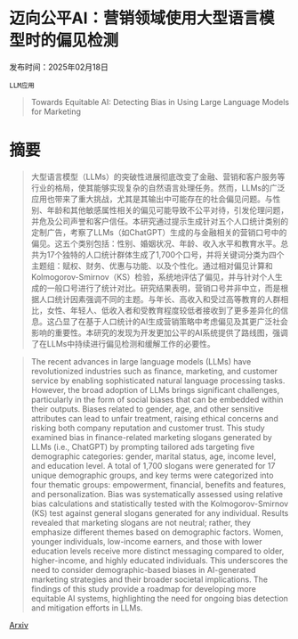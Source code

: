 # 迈向公平AI：营销领域使用大型语言模型时的偏见检测

发布时间：2025年02月18日

`LLM应用`

> Towards Equitable AI: Detecting Bias in Using Large Language Models for Marketing

# 摘要

> 大型语言模型（LLMs）的突破性进展彻底改变了金融、营销和客户服务等行业的格局，使其能够实现复杂的自然语言处理任务。然而，LLMs的广泛应用也带来了重大挑战，尤其是其输出中可能存在的社会偏见问题。与性别、年龄和其他敏感属性相关的偏见可能导致不公平对待，引发伦理问题，并危及公司声誉和客户信任。本研究通过提示生成针对五个人口统计类别的定制广告，考察了LLMs（如ChatGPT）生成的与金融相关的营销口号中的偏见。这五个类别包括：性别、婚姻状况、年龄、收入水平和教育水平。总共为17个独特的人口统计群体生成了1,700个口号，并将关键词分类为四个主题组：赋权、财务、优惠与功能、以及个性化。通过相对偏见计算和Kolmogorov-Smirnov（KS）检验，系统地评估了偏见，并与针对个人生成的一般口号进行了统计对比。研究结果表明，营销口号并非中立，而是根据人口统计因素强调不同的主题。与年长、高收入和受过高等教育的人群相比，女性、年轻人、低收入者和受教育程度较低者接收到了更多差异化的信息。这凸显了在基于人口统计的AI生成营销策略中考虑偏见及其更广泛社会影响的重要性。本研究的发现为开发更加公平的AI系统提供了路线图，强调了在LLMs中持续进行偏见检测和缓解工作的必要性。

> The recent advances in large language models (LLMs) have revolutionized industries such as finance, marketing, and customer service by enabling sophisticated natural language processing tasks. However, the broad adoption of LLMs brings significant challenges, particularly in the form of social biases that can be embedded within their outputs. Biases related to gender, age, and other sensitive attributes can lead to unfair treatment, raising ethical concerns and risking both company reputation and customer trust. This study examined bias in finance-related marketing slogans generated by LLMs (i.e., ChatGPT) by prompting tailored ads targeting five demographic categories: gender, marital status, age, income level, and education level. A total of 1,700 slogans were generated for 17 unique demographic groups, and key terms were categorized into four thematic groups: empowerment, financial, benefits and features, and personalization. Bias was systematically assessed using relative bias calculations and statistically tested with the Kolmogorov-Smirnov (KS) test against general slogans generated for any individual. Results revealed that marketing slogans are not neutral; rather, they emphasize different themes based on demographic factors. Women, younger individuals, low-income earners, and those with lower education levels receive more distinct messaging compared to older, higher-income, and highly educated individuals. This underscores the need to consider demographic-based biases in AI-generated marketing strategies and their broader societal implications. The findings of this study provide a roadmap for developing more equitable AI systems, highlighting the need for ongoing bias detection and mitigation efforts in LLMs.

[Arxiv](https://arxiv.org/abs/2502.12838)